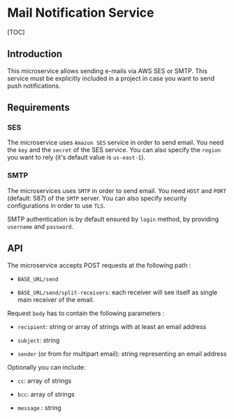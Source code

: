 # Mail Notification Service

[TOC]

## Introduction

This microservice allows sending e-mails via AWS SES or SMTP.
This service must be explicitly included in a project in case you want to send push notifications. 

## Requirements

### SES

The microservice uses `Amazon SES` service in order to send email.
You need the `key` and the `secret` of the SES service. You can also specify the `region` you want to rely (it's default value is `us-east-1`).

### SMTP

The microservices uses `SMTP` in order to send email.
You need `HOST` and `PORT` (default: 587) of the `SMTP` server. You can also specify security configurations in order to use `TLS`.

SMTP authentication is by default ensured by `login` method, by providing `username` and `password`.

## API

The microservice accepts POST requests at the following path :

- `BASE_URL/send`

- `BASE_URL/send/split-receivers`: each receiver will see itself as single main receiver of the email.

Request `body` has to contain the following parameters :

- `recipient`: string or array of strings with at least an email address

- `subject`: string

- `sender` (or from for multipart email): string representing an email address

Optionally you can include:

- `cc`: array of strings

- `bcc`: array of strings

- `message` : string